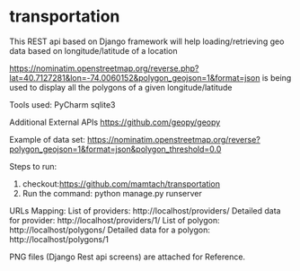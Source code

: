 # transportation
This REST api based on Django framework will help loading/retrieving geo data based on longitude/latitude of a location

https://nominatim.openstreetmap.org/reverse.php?lat=40.7127281&lon=-74.0060152&polygon_geojson=1&format=json
is being used to display all the polygons of a given longitude/latitude


Tools used:
  PyCharm
  sqlite3

Additional External APIs
  https://github.com/geopy/geopy

Example of data set:
  https://nominatim.openstreetmap.org/reverse?polygon_geojson=1&format=json&polygon_threshold=0.0

Steps to run:
  1.  checkout:https://github.com/mamtach/transportation
  2.  Run the command: python manage.py runserver

URLs Mapping:
  List of providers: http://localhost/providers/
  Detailed data for provider: http://localhost/providers/1/
  List of polygon: http://localhost/polygons/
  Detailed data for a polygon: http://localhost/polygons/1

PNG files (Django Rest api screens) are attached for Reference.
